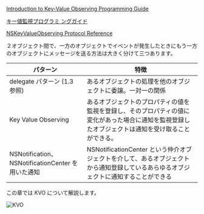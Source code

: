 [Introduction to Key-Value Observing Programming Guide](https://developer.apple.com/library/ios/#documentation/Cocoa/Conceptual/KeyValueObserving/KeyValueObserving.html#//apple_ref/doc/uid/10000177i)

[キー値監視プログラミ ングガイド](https://developer.apple.com/jp/devcenter/ios/library/documentation/KeyValueObserving.pdf)

[NSKeyValueObserving Protocol Reference](https://developer.apple.com/library/mac/#documentation/Cocoa/Reference/Foundation/Protocols/NSKeyValueObserving_Protocol/Reference/Reference.html)

２オブジェクト間で、一方のオブジェクトでイベントが発生したときにもう一方のオブジェクトにメッセージを送る方法は大きく分けて三つあります。

| パターン | 特徴 |
|-----|----|
| delegate パターン (1.3 参照) | あるオブジェクトの処理を他のオブジェクトに委譲。一対一の関係 |
| Key Value Observing |  あるオブジェクトのプロパティの値を監視を登録し、そのプロパティの値に変化があった場合に通知を監視登録したオブジェクトは通知を受け取ることができる。|
| NSNotification、NSNotificationCenter を用いた通知 | NSNotificationCenter という仲介オブジェクトを介して、あるオブジェクトから通知登録しているあらゆるオブジェクトに通知することができる|

この章では KVO について解説します。

![KVO](https://raw.github.com/mixi-inc/iOSTraining/master/Doc/Images/7.3/KVO.png)